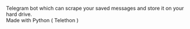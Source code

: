 Telegram bot which can scrape your saved messages and store it on your hard drive.  
Made with Python ( Telethon )
